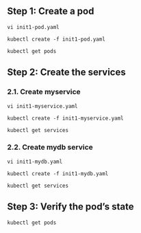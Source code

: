 ## Step 1: Create a pod
```
vi init1-pod.yaml
```
```
kubectl create -f init1-pod.yaml
```
```
kubectl get pods
```
## Step 2: Create the services
### 2.1. Create myservice  
```
vi init1-myservice.yaml
```
```
kubectl create -f init1-myservice.yaml
```
```
kubectl get services
```
### 2.2. Create mydb service
```
vi init1-mydb.yaml
```
```
kubectl create -f init1-mydb.yaml
```
```
kubectl get services
```
## Step 3: Verify the pod’s state
```
kubectl get pods
```
